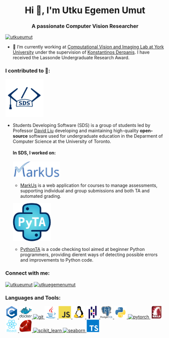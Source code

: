 <h1 align="center">Hi 👋, I'm Utku Egemen Umut</h1>
<h3 align="center">A passionate Computer Vision Researcher</h3>

<p align="left"> <a href="https://twitter.com/utkueumut" target="blank"><img src="https://img.shields.io/twitter/follow/utkueumut?logo=twitter&style=for-the-badge" alt="utkueumut" /></a> </p>

- 🔭 I’m currently working at [Computational Vision and Imaging Lab at York University](https://github.com/YorkUCVIL) under the supervision of [Konstantinos Derpanis](https://csprofkgd.github.io/). I have received the Lassonde Undergraduate Research Award.

### **I contributed to** :construction_worker::

<code><img src="https://github.com/umututku03/umututku03/blob/main/sds-png.svg" alt="Sample Image" width="120" height="120"></code>
- Students Developing Software (SDS) is a group of students led by Professor [David Liu](https://www.cs.toronto.edu/~david/) developing and maintaining high-quality **open-source** software used for undergraduate education in the Deparment of Computer Science at the University of Toronto.
  #### In SDS, I worked on:

  <code><img height="50" src="https://github.com/MarkUsProject/Markus/blob/master/app/assets/images/markus_logo_small.png"></code>
  - [MarkUs](https://github.com/MarkUsProject) is a web application for courses to manage assessments, supporting individual and group submissions and both TA and automated grading.
    
  <code><img height="120" width="120" src="https://github.com/umututku03/umututku03/blob/main/pyTA-png.png"></code>
  - [PythonTA](https://github.com/pyta-uoft) is a code checking tool aimed at beginner Python programmers, providing dierent ways of detecting possible errors and improvements to Python code.

<h3 align="left">Connect with me:</h3>
<p align="left">
<a href="https://twitter.com/utkueumut" target="blank"><img align="center" src="https://raw.githubusercontent.com/rahuldkjain/github-profile-readme-generator/master/src/images/icons/Social/twitter.svg" alt="utkueumut" height="30" width="40" /></a>
<a href="https://linkedin.com/in/utkuegemenumut" target="blank"><img align="center" src="https://raw.githubusercontent.com/rahuldkjain/github-profile-readme-generator/master/src/images/icons/Social/linked-in-alt.svg" alt="utkuegemenumut" height="30" width="40" /></a>
</p>

<h3 align="left">Languages and Tools:</h3>
<p align="left"> <a href="https://www.cprogramming.com/" target="_blank" rel="noreferrer"> <img src="https://raw.githubusercontent.com/devicons/devicon/master/icons/c/c-original.svg" alt="c" width="40" height="40"/> </a> <a href="https://www.docker.com/" target="_blank" rel="noreferrer"> <img src="https://raw.githubusercontent.com/devicons/devicon/master/icons/docker/docker-original-wordmark.svg" alt="docker" width="40" height="40"/> </a> <a href="https://git-scm.com/" target="_blank" rel="noreferrer"> <img src="https://www.vectorlogo.zone/logos/git-scm/git-scm-icon.svg" alt="git" width="40" height="40"/> </a> <a href="https://www.java.com" target="_blank" rel="noreferrer"> <img src="https://raw.githubusercontent.com/devicons/devicon/master/icons/java/java-original.svg" alt="java" width="40" height="40"/> </a> <a href="https://developer.mozilla.org/en-US/docs/Web/JavaScript" target="_blank" rel="noreferrer"> <img src="https://raw.githubusercontent.com/devicons/devicon/master/icons/javascript/javascript-original.svg" alt="javascript" width="40" height="40"/> </a> <a href="https://www.linux.org/" target="_blank" rel="noreferrer"> <img src="https://raw.githubusercontent.com/devicons/devicon/master/icons/linux/linux-original.svg" alt="linux" width="40" height="40"/> </a> <a href="https://pandas.pydata.org/" target="_blank" rel="noreferrer"> <img src="https://raw.githubusercontent.com/devicons/devicon/2ae2a900d2f041da66e950e4d48052658d850630/icons/pandas/pandas-original.svg" alt="pandas" width="40" height="40"/> </a> <a href="https://www.postgresql.org" target="_blank" rel="noreferrer"> <img src="https://raw.githubusercontent.com/devicons/devicon/master/icons/postgresql/postgresql-original-wordmark.svg" alt="postgresql" width="40" height="40"/> </a> <a href="https://www.python.org" target="_blank" rel="noreferrer"> <img src="https://raw.githubusercontent.com/devicons/devicon/master/icons/python/python-original.svg" alt="python" width="40" height="40"/> </a> <a href="https://pytorch.org/" target="_blank" rel="noreferrer"> <img src="https://www.vectorlogo.zone/logos/pytorch/pytorch-icon.svg" alt="pytorch" width="40" height="40"/> </a> <a href="https://rubyonrails.org" target="_blank" rel="noreferrer"> <img src="https://raw.githubusercontent.com/devicons/devicon/master/icons/rails/rails-original-wordmark.svg" alt="rails" width="40" height="40"/> </a> <a href="https://reactjs.org/" target="_blank" rel="noreferrer"> <img src="https://raw.githubusercontent.com/devicons/devicon/master/icons/react/react-original-wordmark.svg" alt="react" width="40" height="40"/> </a> <a href="https://www.ruby-lang.org/en/" target="_blank" rel="noreferrer"> <img src="https://raw.githubusercontent.com/devicons/devicon/master/icons/ruby/ruby-original.svg" alt="ruby" width="40" height="40"/> </a> <a href="https://scikit-learn.org/" target="_blank" rel="noreferrer"> <img src="https://upload.wikimedia.org/wikipedia/commons/0/05/Scikit_learn_logo_small.svg" alt="scikit_learn" width="40" height="40"/> </a> <a href="https://seaborn.pydata.org/" target="_blank" rel="noreferrer"> <img src="https://seaborn.pydata.org/_images/logo-mark-lightbg.svg" alt="seaborn" width="40" height="40"/> </a> <a href="https://www.typescriptlang.org/" target="_blank" rel="noreferrer"> <img src="https://raw.githubusercontent.com/devicons/devicon/master/icons/typescript/typescript-original.svg" alt="typescript" width="40" height="40"/> </a> </p>
